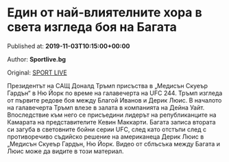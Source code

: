 
# Един от най-влиятелните хора в света изгледа боя на Багата

Published at: **2019-11-03T10:15:00+00:00**

Author: **Sportlive.bg**

Original: [SPORT LIVE](https://www.sportlive.bg/timeout/timeoutother/edin-ot-naj-vliqtelnite-hora-v-sveta-izgleda-boq-na-bagata-1391240.html)

Президентът на САЩ Доналд Тръмп присъства в „Медисън Скуеър Гардън“ в Ню Йорк по време на галавечерта на UFC 244. Тръмп изгледа от първите редове боя между Благой Иванов и Дерик Люис.
В началото на галавечерта Тръмп влезе в залата в компанията на Дейна Уайт. Впоследствие към него се присъедини лидерът на републиканците на Камарата на представителите Кевин Маккарти.
Багата записа втората си загуба в световните бойни серии UFC, след като отстъпи след с противоречиво съдийско решение на американеца Дерик Люис в „Медисън Скуеър Гардън, Ню Йорк.
Видео от сблъсъка между Багата и Люис може да видите в този материал.
